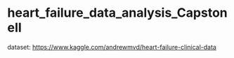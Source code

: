 # heart_failure_data_analysis_CapstoneII
dataset: https://www.kaggle.com/andrewmvd/heart-failure-clinical-data
